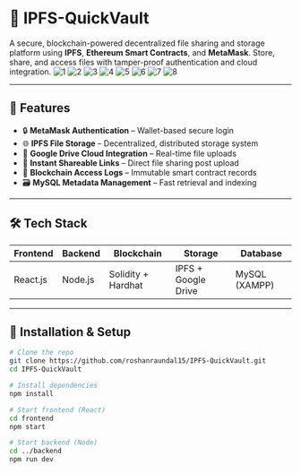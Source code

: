 # 🔐 IPFS-QuickVault

A secure, blockchain-powered decentralized file sharing and storage platform using **IPFS**, **Ethereum Smart Contracts**, and **MetaMask**. Store, share, and access files with tamper-proof authentication and cloud integration.
![1](https://github.com/user-attachments/assets/99b32b9e-57a6-4089-85b2-462f4739775c)
![2](https://github.com/user-attachments/assets/a743fa42-7c07-4194-b086-5d4b5110e03c)
![3](https://github.com/user-attachments/assets/f0ca9c91-9bbf-49de-8ec0-efd780b58da6)
![4](https://github.com/user-attachments/assets/e16ef413-105c-494b-bac5-7dc38c4d435a)
![5](https://github.com/user-attachments/assets/e3faadd1-6f2a-4000-8733-ce1e9c073713)
![6](https://github.com/user-attachments/assets/8989670b-486b-45e3-b7e8-7c28a75ec295)
![7](https://github.com/user-attachments/assets/fc207c2d-3df0-4764-8274-419a2ac27e1f)
![8](https://github.com/user-attachments/assets/30cd8ea9-ad4f-4294-a514-f706b5120136)


---

## 🚀 Features

- 🔒 **MetaMask Authentication** – Wallet-based secure login
- 🌐 **IPFS File Storage** – Decentralized, distributed storage system
- 📂 **Google Drive Cloud Integration** – Real-time file uploads
- 🔗 **Instant Shareable Links** – Direct file sharing post upload
- 🧾 **Blockchain Access Logs** – Immutable smart contract records
- 🗃️ **MySQL Metadata Management** – Fast retrieval and indexing

---

## 🛠️ Tech Stack

| Frontend      | Backend      | Blockchain     | Storage      | Database  |
|---------------|--------------|----------------|--------------|-----------|
| React.js      | Node.js      | Solidity + Hardhat | IPFS + Google Drive | MySQL (XAMPP) |

---

## 🔧 Installation & Setup

```bash
# Clone the repo
git clone https://github.com/roshanraundal15/IPFS-QuickVault.git
cd IPFS-QuickVault

# Install dependencies
npm install

# Start frontend (React)
cd frontend
npm start

# Start backend (Node)
cd ../backend
npm run dev
